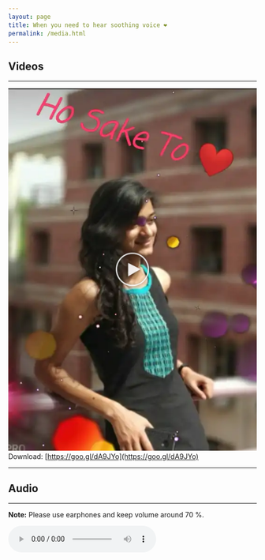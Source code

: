 ```yaml
---
layout: page
title: When you need to hear soothing voice ❤
permalink: /media.html
--- 
```


## Videos

---

[![Click to Play](../uploads/user/video.jpg)](../uploads/music/chamki.mp4)
Download: [https://goo.gl/dA9JYo](https://goo.gl/dA9JYo)

---

## Audio

---

**Note:** Please use earphones and keep volume around 70 %.


<audio controls>
  <source src="../uploads/music/audio1.mp3" type="audio/mpeg">
  
Your browser does not support the `audio` element. Here is download <a href="../uploads/music/audio1.mp3">link to the audio</a> instead. 

</audio>


